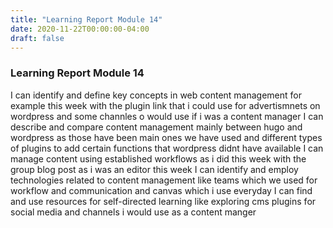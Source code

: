 ```yaml
---
title: "Learning Report Module 14"
date: 2020-11-22T00:00:00-04:00
draft: false
---
```


### Learning Report Module 14
I can identify and define key concepts in web content management for example this week with the plugin link  that i could use for advertismnets on wordpress and some channles o would use if i was a content manager
I can describe and compare content management mainly between hugo and wordpress as those have been main ones we have used and different types of plugins to add certain functions that wordpress didnt have available
I can manage content using established workflows as i did this week with the group blog post as i was an editor this week
I can identify and employ technologies related to content management like teams which we used for workflow and communication and canvas which i use everyday 
I can find and use resources for self-directed learning like exploring cms plugins for social media and channels i would use as a content manger
